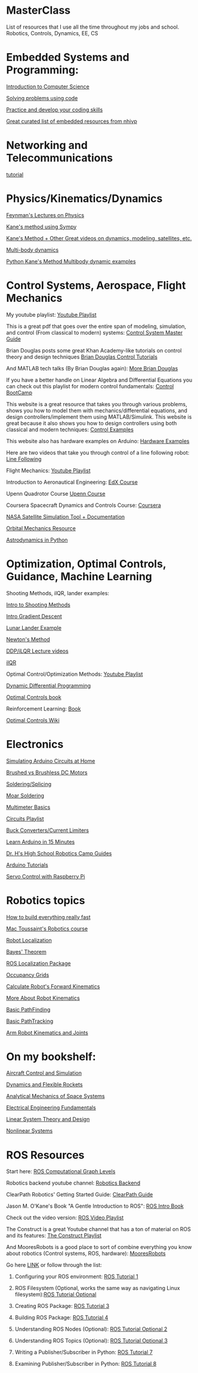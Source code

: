 # MasterClass
List of resources that I use all the time throughout my jobs and school. Robotics, Controls, Dynamics, EE, CS

# Embedded Systems and Programming:

[Introduction to Computer Science](https://www.edx.org/course/cs50s-introduction-to-computer-science)

[Solving problems using code](https://www.codingame.com)

[Practice and develop your coding skills](https://leetcode.com)

[Great curated list of embedded resources from nhivp](https://github.com/nhivp/Awesome-Embedded)


# Networking and Telecommunications

[tutorial](https://github.com/templerobotics/main/wiki/Networking-Tutorials)

# Physics/Kinematics/Dynamics

[Feynman's Lectures on Physics](https://www.feynmanlectures.caltech.edu)

[Kane's method using Sympy](https://docs.sympy.org/latest/modules/physics/mechanics/examples/rollingdisc_example_kane.html)

[Kane's Method + Other Great videos on dynamics, modeling, satellites, etc.](https://www.youtube.com/watch?v=ooS6RHBk5y4&pp=ygUNa2FuZSdzIG1ldGhvZA%3D%3D)

[Multi-body dynamics](https://moorepants.github.io/learn-multibody-dynamics/index.html)

[Python Kane's Method Multibody dynamic examples](https://onlinelibrary.wiley.com/doi/epdf/10.1002/cae.22438?af=R)

# Control Systems, Aerospace, Flight Mechanics

My youtube playlist:
[Youtube Playlist](https://www.youtube.com/playlist?list=PLWC_AgPbmiSTcPTEHKK6BMRWUQZDhQ2Ej)

This is a great pdf that goes over the entire span of modeling, simulation, and control (From classical to modern) systems:
[Control System Master Guide](https://file.tavsys.net/control/state-space-guide.pdf)

Brian Douglas posts some great Khan Academy-like tutorials on control theory and design techniques
[Brian Douglas Control Tutorials](https://www.youtube.com/channel/UCq0imsn84ShAe9PBOFnoIrg)

And MATLAB tech talks (By Brian Douglas again):
[More Brian Douglas](https://www.mathworks.com/videos/control-systems-in-practice-part-1-what-control-systems-engineers-do-1534488209151.html)

If you have a better handle on Linear Algebra and Differential Equations you can check out this playlist for modern control fundamentals:
[Control BootCamp](https://www.youtube.com/playlist?list=PLMrJAkhIeNNR20Mz-VpzgfQs5zrYi085m)

This website is a great resource that takes you through various problems, shows you how to model them with mechanics/differential equations, and design controllers/implement them using MATLAB/Simulink. This website is great because it also shows you how to design controllers using both classical and modern techniques:
[Control Examples](http://ctms.engin.umich.edu/CTMS/index.php?example=Introduction&section=SystemModeling)

This website also has hardware examples on Arduino:
[Hardware Examples](http://ctms.engin.umich.edu/CTMS/index.php?aux=Index_Activities)

Here are two videos that take you through control of a line following robot:
[Line Following](https://www.youtube.com/watch?v=Fjdmg8TjV74)

Flight Mechanics:
[Youtube Playlist](https://www.youtube.com/playlist?list=PLWC_AgPbmiSQCnuHnS9eh2rSfCZPg31rk)

Introduction to Aeronautical Engineering:
[EdX Course](https://www.edx.org/course/introduction-to-aeronautical-engineering-2)

Upenn Quadrotor Course
[Upenn Course](https://www.youtube.com/playlist?list=PLblGgzWkqSqM7IWsgjDetdzZDS1NbkTnd)

Coursera Spacecraft Dynamics and Controls Course:
[Coursera](https://www.coursera.org/specializations/spacecraft-dynamics-control)

[NASA Satellite Simulation Tool + Documentation](https://github.com/ericstoneking/42)

[Orbital Mechanics Resource](https://orbital-mechanics.space/intro.html)

[Astrodynamics in Python](https://docs.poliastro.space/en/stable/index.html)

# Optimization, Optimal Controls, Guidance, Machine Learning

Shooting Methods, ilQR, lander examples:

[Intro to Shooting Methods](https://gereshes.com/2019/01/14/an-introduction-to-shooting-methods/)

[Intro Gradient Descent](https://gereshes.com/2018/10/01/an-introduction-to-gradient-descent/)

[Lunar Lander Example](https://gereshes.com/2019/10/21/optimal-control-of-a-lunar-lander/)

[Newton's Method](https://www.youtube.com/watch?v=W7S94pq5Xuo)

[DDP/iLQR Lecture videos](https://www.youtube.com/watch?v=hUf5YhSptLs&pp=ygUYb3B0aW1hbCBjb250cm9sIGlscXIgZGRw)

[ilQR](https://studywolf.wordpress.com/2016/02/03/the-iterative-linear-quadratic-regulator-method)

Optimal Control/Optimization Methods:
[Youtube Playlist](https://www.youtube.com/playlist?list=PLMLojHoA_QPmRiPotD_TnfdUkglTexuqm)

[Dynamic Differential Programming](https://andylee024.github.io/blog/2018/10/10/ddp/#fn1)

[Optimal Controls book](https://onlinelibrary.wiley.com/doi/book/10.1002/9781118122631)

Reinforcement Learning:
[Book](https://faculty.washington.edu/sbrunton/databookRL.pdf)

[Optimal Controls Wiki](https://fbswiki.org/wiki/index.php/Supplement:_Optimization-Based_Control)

# Electronics

[Simulating Arduino Circuits at Home](https://github.com/templerobotics/main/wiki/TinkerCAD-Virtual-Circuits-(Arduino-Simulator))

[Brushed vs Brushless DC Motors](https://www.youtube.com/watch?v=Sbxd8vY_j3o)

[Soldering/Splicing](https://www.youtube.com/watch?v=w4acHT1coc4)

[Moar Soldering](https://www.youtube.com/watch?v=Q9G9gaokqvM)

[Multimeter Basics](https://www.youtube.com/watch?v=LTv62BPC8nA)

[Circuits Playlist](https://www.youtube.com/playlist?list=PLah6faXAgguOeMUIxS22ZU4w5nDvCl5gs)

[Buck Converters/Current Limiters](https://www.youtube.com/watch?v=8uoo5pAeWZI)

[Learn Arduino in 15 Minutes](https://www.youtube.com/watch?v=nL34zDTPkcs)

[Dr. H's High School Robotics Camp Guides](https://sites.google.com/a/temple.edu/temple-robotics-camp/)

[Arduino Tutorials](https://www.arduino.cc/en/Tutorial/HomePage)

[Servo Control with Raspberry Pi](http://www.instructables.com/id/Servo-Motor-Control-With-Raspberry-Pi/)

# Robotics topics

[How to build everything really fast](https://www.instructables.com/How-to-Build-your-Everything-Really-Really-Fast/)

[Mac Toussaint's Robotics course](https://github.com/MarcToussaint/robotics-course)

[Robot Localization](https://www.youtube.com/watch?v=31xZhj2uPr4)

[Bayes' Theorem](https://www.youtube.com/watch?v=sA5wv56qYc0)

[ROS Localization Package](http://docs.ros.org/lunar/api/robot_localization/html/index.html)

[Occupancy Grids](https://en.wikipedia.org/wiki/Occupancy_grid_mapping)

[Calculate Robot's Forward Kinematics](http://blog.robotiq.com/how-to-calculate-a-robots-forward-kinematics-in-5-easy-steps)

[More About Robot Kinematics](http://www.southampton.ac.uk/~rmc1/robotics/arkinematics.htm)

[Basic PathFinding](http://theory.stanford.edu/~amitp/GameProgramming/AStarComparison.html)

[Basic PathTracking](https://www.mathworks.com/help/robotics/ug/pure-pursuit-controller.html)

[Arm Robot Kinematics and Joints](http://www.coppeliarobotics.com/helpFiles/en/jointDescription.htm)

# On my bookshelf:

[Aircraft Control and Simulation](https://www.amazon.com/Aircraft-Control-Simulation-Dynamics-Autonomous/dp/1118870980/ref=asc_df_1118870980/?tag=hyprod-20&linkCode=df0&hvadid=312151261589&hvpos=&hvnetw=g&hvrand=16251954896090994025&hvpone=&hvptwo=&hvqmt=&hvdev=c&hvdvcmdl=&hvlocint=&hvlocphy=9007308&hvtargid=pla-453711518290&psc=1&tag=&ref=&adgrpid=58874700461&hvpone=&hvptwo=&hvadid=312151261589&hvpos=&hvnetw=g&hvrand=16251954896090994025&hvqmt=&hvdev=c&hvdvcmdl=&hvlocint=&hvlocphy=9007308&hvtargid=pla-453711518290)

[Dynamics and Flexible Rockets](https://www.amazon.com/Aircraft-Control-Simulation-Dynamics-Autonomous/dp/1118870980/ref=asc_df_1118870980/?tag=hyprod-20&linkCode=df0&hvadid=312151261589&hvpos=&hvnetw=g&hvrand=16251954896090994025&hvpone=&hvptwo=&hvqmt=&hvdev=c&hvdvcmdl=&hvlocint=&hvlocphy=9007308&hvtargid=pla-453711518290&psc=1&tag=&ref=&adgrpid=58874700461&hvpone=&hvptwo=&hvadid=312151261589&hvpos=&hvnetw=g&hvrand=16251954896090994025&hvqmt=&hvdev=c&hvdvcmdl=&hvlocint=&hvlocphy=9007308&hvtargid=pla-453711518290)

[Analytical Mechanics of Space Systems](https://www.amazon.com/Analytical-Mechanics-Systems-Fourth-Education/dp/1624105211)

[Electrical Engineering Fundamentals](https://www.amazon.com/ELECTRICAL-ENGINEERING-FUNDAMENTAL-Vincent-Toro/dp/9332551766)

[Linear System Theory and Design](https://www.amazon.com/Linear-System-Electrical-Computer-Engineering/dp/0199959579/ref=sr_1_1?keywords=linear+system+theory+and+design&qid=1693709140&s=books&sprefix=linear+sy%2Cstripbooks%2C76&sr=1-1&ufe=app_do%3Aamzn1.fos.f5122f16-c3e8-4386-bf32-63e904010ad0)

[Nonlinear Systems](https://www.amazon.com/Nonlinear-Systems-3rd-Hassan-Khalil/dp/0130673897/ref=sr_1_1?crid=2WO4214F37H42&keywords=nonlinear+systems+khalil&qid=1693709159&s=books&sprefix=nonlinaer+systems+khalil%2Cstripbooks%2C69&sr=1-1)

# ROS Resources

Start here: [ROS Computational Graph Levels](http://wiki.ros.org/ROS/Concepts)

Robotics backend youtube channel: [Robotics Backend](https://www.youtube.com/@RoboticsBackEnd/featured)

ClearPath Robotics' Getting Started Guide: [ClearPath Guide](https://clearpathrobotics.com/assets/guides/kinetic/ros/Getting%20Started%20with%20Ubuntu.html)

Jason M. O'Kane's Book "A Gentle Introduction to ROS": [ROS Intro Book](https://www.cse.sc.edu/~jokane/agitr/agitr-letter.pdf)

Check out the video version: [ROS Video Playlist](https://www.youtube.com/playlist?list=PLH-vcjgGSri0sipCweLukjPvJuoUpGchJ)

The Construct is a great Youtube channel that has a ton of material on ROS and its features: [The Construct Playlist](https://www.youtube.com/watch?v=DBFYZRMLr70&list=PLK0b4e05LnzZWg_7QrIQWyvSPX2WN2ncc)

And MooresRobots is a good place to sort of combine everything you know about robotics (Control systems, ROS, hardware):
[MooresRobots](http://moorerobots.com/blog)

Go here [LINK](http://wiki.ros.org/ROS/Tutorials) or follow through the list:

1. Configuring your ROS environment: [ROS Tutorial 1](http://wiki.ros.org/ROS/Tutorials/InstallingandConfiguringROSEnvironment)

2. ROS Filesystem (Optional, works the same way as navigating Linux filesystem):[ROS Tutorial Optional](http://wiki.ros.org/ROS/Tutorials/NavigatingTheFilesystem)

3. Creating ROS Package: [ROS Tutorial 3](http://wiki.ros.org/ROS/Tutorials/CreatingPackage)

4. Building ROS Package: [ROS Tutorial 4](http://wiki.ros.org/ROS/Tutorials/BuildingPackages)

5. Understanding ROS Nodes (Optional): [ROS Tutorial Optional 2](http://wiki.ros.org/ROS/Tutorials/UnderstandingNodes)

6. Understanding ROS Topics (Optional): [ROS Tutorial Optional 3](http://wiki.ros.org/ROS/Tutorials/UnderstandingTopics)

7. Writing a Publisher/Subscriber in Python: [ROS Tutorial 7](http://wiki.ros.org/ROS/Tutorials/WritingPublisherSubscriber%28python%29)

8. Examining Publisher/Subscriber in Python: [ROS Tutorial 8](http://wiki.ros.org/ROS/Tutorials/ExaminingPublisherSubscriber)


